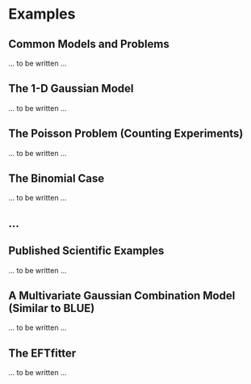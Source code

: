# Examples

## Common Models and Problems

... to be written ...


## The 1-D Gaussian Model

... to be written ...


## The Poisson Problem (Counting Experiments)

... to be written ...


## The Binomial Case

... to be written ...


## ...


## Published Scientific Examples 

... to be written ...


## A Multivariate Gaussian Combination Model (Similar to BLUE)

... to be written ...


## The EFTfitter

... to be written ...
